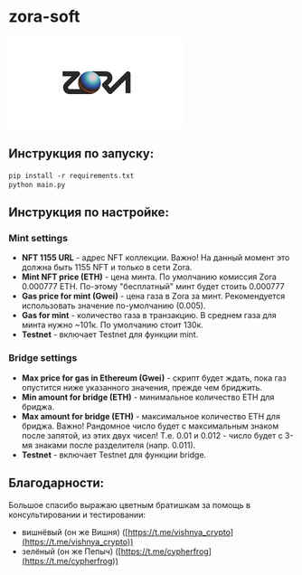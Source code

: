 # zora-soft

![Zora](resources/zora.png)

## Инструкция по запуску:
```
pip install -r requirements.txt
python main.py
```
## Инструкция по настройке:
### Mint settings
- **NFT 1155 URL** - адрес NFT коллекции. Важно! На данный момент это должна быть 1155 NFT и только в сети Zora.
- **Mint NFT price (ETH)** - цена минта. По умолчанию комиссия Zora 0.000777 ETH. По-этому "бесплатный" минт будет стоить 0.000777
- **Gas price for mint (Gwei)** - цена газа в Zora за минт. Рекомендуется использовать значение по-умолчанию (0.005).
- **Gas for mint** - количество газа в транзакцию. В среднем газа для минта нужно ~101к. По умолчанию стоит 130к.
- **Testnet** - включает Testnet для функции mint.

### Bridge settings
- **Max price for gas in Ethereum (Gwei)** - скрипт будет ждать, пока газ опустится ниже указанного значения, прежде чем бриджить.
- **Min amount for bridge (ETH)** - минимальное количество ETH для бриджа. 
- **Max amount for bridge (ETH)** - максимальное количество ETH для бриджа.
Важно! Рандомное число будет с максимальным знаком после запятой, из этих двух чисел! Т.е. 0.01 и 0.012 - число будет с 3-мя знаками после разделителя (напр. 0.011).
- **Testnet** - включает Testnet для функции bridge.

## Благодарности:
Большое спасибо выражаю цветным братишкам за помощь в консультировании и тестировании:
- вишнёвый (он же Вишня) ([https://t.me/vishnya_crypto](https://t.me/vishnya_crypto))
- зелёный (он же Пепыч) ([https://t.me/cypherfrog](https://t.me/cypherfrog))
